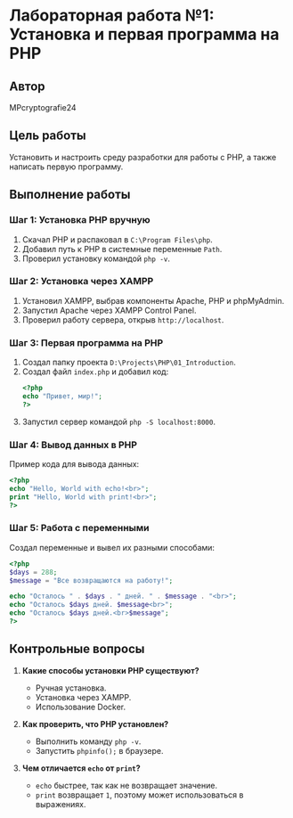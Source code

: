 # Лабораторная работа №1: Установка и первая программа на PHP

## Автор
MPcryptografie24

## Цель работы
Установить и настроить среду разработки для работы с PHP, а также написать первую программу.

## Выполнение работы

### Шаг 1: Установка PHP вручную
1. Скачал PHP и распаковал в `C:\Program Files\php`.
2. Добавил путь к PHP в системные переменные `Path`.
3. Проверил установку командой `php -v`.

### Шаг 2: Установка через XAMPP
1. Установил XAMPP, выбрав компоненты Apache, PHP и phpMyAdmin.
2. Запустил Apache через XAMPP Control Panel.
3. Проверил работу сервера, открыв `http://localhost`.

### Шаг 3: Первая программа на PHP
1. Создал папку проекта `D:\Projects\PHP\01_Introduction`.
2. Создал файл `index.php` и добавил код:
   ```php
   <?php
   echo "Привет, мир!";
   ?>
   ```
3. Запустил сервер командой `php -S localhost:8000`.

### Шаг 4: Вывод данных в PHP
Пример кода для вывода данных:
```php
<?php
echo "Hello, World with echo!<br>";
print "Hello, World with print!<br>";
?>
```

### Шаг 5: Работа с переменными
Создал переменные и вывел их разными способами:
```php
<?php
$days = 288;
$message = "Все возвращаются на работу!";

echo "Осталось " . $days . " дней. " . $message . "<br>";
echo "Осталось $days дней. $message<br>";
echo "Осталось $days дней.<br>$message";
?>
```

## Контрольные вопросы
1. **Какие способы установки PHP существуют?**
   - Ручная установка.
   - Установка через XAMPP.
   - Использование Docker.

2. **Как проверить, что PHP установлен?**
   - Выполнить команду `php -v`.
   - Запустить `phpinfo();` в браузере.

3. **Чем отличается `echo` от `print`?**
   - `echo` быстрее, так как не возвращает значение.
   - `print` возвращает `1`, поэтому может использоваться в выражениях.
